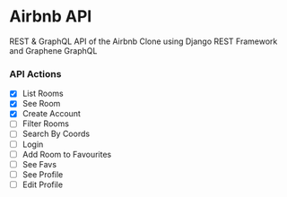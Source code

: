 # Airbnb API

REST & GraphQL API of the Airbnb Clone using Django REST Framework and Graphene GraphQL

### API Actions

- [x] List Rooms
- [x] See Room
- [x] Create Account
- [ ] Filter Rooms
- [ ] Search By Coords
- [ ] Login
- [ ] Add Room to Favourites
- [ ] See Favs
- [ ] See Profile
- [ ] Edit Profile
